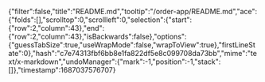 {"filter":false,"title":"README.md","tooltip":"/order-app/README.md","ace":{"folds":[],"scrolltop":0,"scrollleft":0,"selection":{"start":{"row":2,"column":43},"end":{"row":2,"column":43},"isBackwards":false},"options":{"guessTabSize":true,"useWrapMode":false,"wrapToView":true},"firstLineState":0},"hash":"c7e74313fbf6bb8e1fa822df5e8c099708da73bb","mime":"text/x-markdown","undoManager":{"mark":-1,"position":-1,"stack":[]},"timestamp":1687037576707}